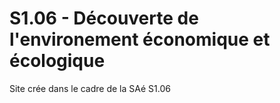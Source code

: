 # S1.06 - Découverte de l'environement économique et écologique

Site crée dans le cadre de la SAé S1.06
